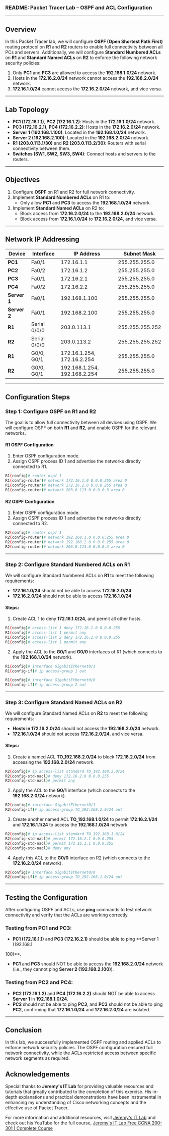 ### README: Packet Tracer Lab – OSPF and ACL Configuration

---

## Overview

In this Packet Tracer lab, we will configure **OSPF (Open Shortest Path First)** routing protocol on **R1** and **R2** routers to enable full connectivity between all PCs and servers. Additionally, we will configure **Standard Numbered ACLs** on **R1** and **Standard Named ACLs** on **R2** to enforce the following network security policies:

1. Only **PC1** and **PC3** are allowed to access the **192.168.1.0/24** network.
2. Hosts in the **172.16.2.0/24** network cannot access the **192.168.2.0/24** network.
3. **172.16.1.0/24** cannot access the **172.16.2.0/24** network, and vice versa.

---

## Lab Topology

- **PC1 (172.16.1.1)**, **PC2 (172.16.1.2)**: Hosts in the **172.16.1.0/24** network.
- **PC3 (172.16.2.1)**, **PC4 (172.16.2.2)**: Hosts in the **172.16.2.0/24** network.
- **Server 1 (192.168.1.100)**: Located in the **192.168.1.0/24** network.
- **Server 2 (192.168.2.100)**: Located in the **192.168.2.0/24** network.
- **R1 (203.0.113.1/30)** and **R2 (203.0.113.2/30)**: Routers with serial connectivity between them.
- **Switches (SW1, SW2, SW3, SW4)**: Connect hosts and servers to the routers.

---

## Objectives

1. Configure **OSPF** on R1 and R2 for full network connectivity.
2. Implement **Standard Numbered ACLs** on R1 to:
   - Only allow **PC1** and **PC3** to access the **192.168.1.0/24** network.
3. Implement **Standard Named ACLs** on R2 to:
   - Block access from **172.16.2.0/24** to the **192.168.2.0/24** network.
   - Block access from **172.16.1.0/24** to **172.16.2.0/24**, and vice versa.

---

## Network IP Addressing

| Device         | Interface      | IP Address       | Subnet Mask       |
|----------------|----------------|------------------|-------------------|
| **PC1**        | Fa0/1           | 172.16.1.1       | 255.255.255.0     |
| **PC2**        | Fa0/2            | 172.16.1.2       | 255.255.255.0     |
| **PC3**        | Fa0/1            | 172.16.2.1       | 255.255.255.0     |
| **PC4**        | Fa0/2            | 172.16.2.2       | 255.255.255.0     |
| **Server 1**   | Fa0/1            | 192.168.1.100    | 255.255.255.0     |
| **Server 2**   | Fa0/1            | 192.168.2.100    | 255.255.255.0     |
| **R1**         | Serial 0/0/0   | 203.0.113.1      | 255.255.255.252   |
| **R2**         | Serial 0/0/0   | 203.0.113.2      | 255.255.255.252   |
| **R1**         | G0/0, G0/1     | 172.16.1.254, 172.16.2.254 | 255.255.255.0 |
| **R2**         | G0/0, G0/1     | 192.168.1.254, 192.168.2.254 | 255.255.255.0 |

---

## Configuration Steps

### Step 1: Configure OSPF on R1 and R2

The goal is to allow full connectivity between all devices using OSPF. We will configure OSPF on both **R1** and **R2**, and enable OSPF for the relevant networks.

#### R1 OSPF Configuration

1. Enter OSPF configuration mode.
2. Assign OSPF process ID 1 and advertise the networks directly connected to R1.

```bash
R1(config)# router ospf 1
R1(config-router)# network 172.16.1.0 0.0.0.255 area 0
R1(config-router)# network 172.16.2.0 0.0.0.255 area 0
R1(config-router)# network 203.0.113.0 0.0.0.3 area 0
```

#### R2 OSPF Configuration

1. Enter OSPF configuration mode.
2. Assign OSPF process ID 1 and advertise the networks directly connected to R2.

```bash
R2(config)# router ospf 1
R2(config-router)# network 192.168.1.0 0.0.0.255 area 0
R2(config-router)# network 192.168.2.0 0.0.0.255 area 0
R2(config-router)# network 203.0.113.0 0.0.0.3 area 0
```

---

### Step 2: Configure Standard Numbered ACLs on R1

We will configure Standard Numbered ACLs on **R1** to meet the following requirements:
- **172.16.1.0/24** should not be able to access **172.16.2.0/24**
- **172.16.2.0/24** should not be able to access **172.16.1.0/24**

#### Steps:

1. Create ACL 1 to deny **172.16.1.0/24**, and permit all other hosts.
   
```bash
R1(config)# access-list 1 deny 172.16.1.0 0.0.0.255
R1(config)# access-list 1 permit any
R1(config)# access-list 2 deny 172.16.2.0 0.0.0.255
R1(config)# access-list 1 permit any
```

2. Apply the ACL to the **G0/1** and **G0/0** interfaces of R1 (which connects to the **192.168.1.0/24** network).

```bash
R1(config)# interface GigabitEthernet0/1
R1(config-if)# ip access-group 1 out
```

```bash
R1(config)# interface GigabitEthernet0/0
R1(config-if)# ip access-group 2 out
```

---

### Step 3: Configure Standard Named ACLs on R2

We will configure Standard Named ACLs on **R2** to meet the following requirements:
- **Hosts in 172.16.2.0/24** should not access the **192.168.2.0/24** network.
- **172.16.1.0/24** should not access **172.16.2.0/24**, and vice versa.

#### Steps:

1. Create a named ACL **TO_192.168.2.0/24** to block **172.16.2.0/24** from accessing the **192.168.2.0/24** network.

```bash
R2(config)# ip access-list standard TO_192.168.2.0/24
R2(config-std-nacl)# deny 172.16.2.0 0.0.0.255
R2(config-std-nacl)# permit any
```

2. Apply the ACL to the **G0/1** interface (which connects to the **192.168.2.0/24** network).

```bash
R2(config)# interface GigabitEthernet0/1
R2(config-if)# ip access-group TO_192.168.2.0/24 out
```

3. Create another named ACL **TO_192.168.1.0/24** to permit **172.16.2.1/24** and **172.16.1.1/24** to access the **192.168.1.0/24** network.

```bash
R2(config)# ip access-list standard TO_192.168.1.0/24
R2(config-std-nacl)# permit 172.16.2.1 0.0.0.255
R2(config-std-nacl)# permit 172.16.1.1 0.0.0.255
R2(config-std-nacl)# deny any
```

4. Apply this ACL to the **G0/0** interface on R2 (which connects to the **172.16.2.0/24** network).

```bash
R2(config)# interface GigabitEthernet0/0
R2(config-if)# ip access-group TO_192.168.1.0/24 out
```

---

## Testing the Configuration

After configuring OSPF and ACLs, use **ping** commands to test network connectivity and verify that the ACLs are working correctly.

### Testing from PC1 and PC3:
- **PC1 (172.16.1.1)** and **PC3 (172.16.2.1)** should be able to ping **Server 1 (192.168.1.

100)**.
- **PC1** and **PC3** should NOT be able to access the **192.168.2.0/24** network (i.e., they cannot ping **Server 2 (192.168.2.100)**).

### Testing from PC2 and PC4:
- **PC2 (172.16.1.2)** and **PC4 (172.16.2.2)** should NOT be able to access **Server 1** in **192.168.1.0/24**.
- **PC2** should not be able to ping **PC3**, and **PC3** should not be able to ping **PC2**, confirming that **172.16.1.0/24** and **172.16.2.0/24** are isolated.

---

## Conclusion

In this lab, we successfully implemented OSPF routing and applied ACLs to enforce network security policies. The OSPF configuration ensured full network connectivity, while the ACLs restricted access between specific network segments as required.


## Acknowledgements


Special thanks to **Jeremy's IT Lab** for providing valuable resources and tutorials that greatly contributed to the completion of this exercise. His in-depth explanations and practical demonstrations have been instrumental in enhancing my understanding of Cisco networking concepts and the effective use of Packet Tracer.

For more information and additional resources, visit [Jeremy's IT Lab](https://jeremysitlab.com/) and check out his YouTube for the full course, [Jeremy's IT Lab Free CCNA 200-301 | Complete Course](https://www.youtube.com/playlist?list=PLxbwE86jKRgMpuZuLBivzlM8s2Dk5lXBQ)
